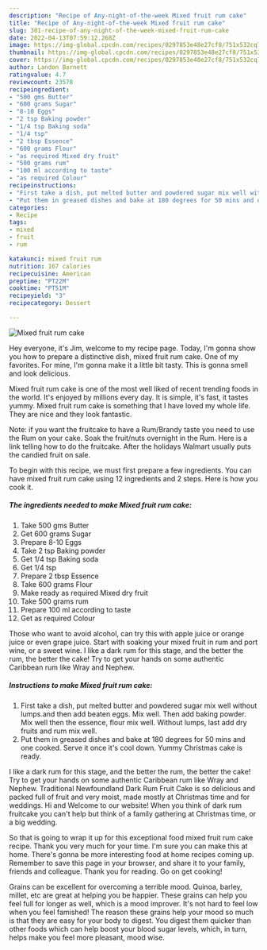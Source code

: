 ```yaml
---
description: "Recipe of Any-night-of-the-week Mixed fruit rum cake"
title: "Recipe of Any-night-of-the-week Mixed fruit rum cake"
slug: 301-recipe-of-any-night-of-the-week-mixed-fruit-rum-cake
date: 2022-04-13T07:59:12.268Z
image: https://img-global.cpcdn.com/recipes/0297853e48e27cf8/751x532cq70/mixed-fruit-rum-cake-recipe-main-photo.jpg
thumbnail: https://img-global.cpcdn.com/recipes/0297853e48e27cf8/751x532cq70/mixed-fruit-rum-cake-recipe-main-photo.jpg
cover: https://img-global.cpcdn.com/recipes/0297853e48e27cf8/751x532cq70/mixed-fruit-rum-cake-recipe-main-photo.jpg
author: Landon Barnett
ratingvalue: 4.7
reviewcount: 23578
recipeingredient:
- "500 gms Butter"
- "600 grams Sugar"
- "8-10 Eggs"
- "2 tsp Baking powder"
- "1/4 tsp Baking soda"
- "1/4 tsp"
- "2 tbsp Essence"
- "600 grams Flour"
- "as required Mixed dry fruit"
- "500 grams rum"
- "100 ml according to taste"
- "as required Colour"
recipeinstructions:
- "First take a dish, put melted butter and powdered sugar mix well without lumps.and then add beaten eggs. Mix well. Then add baking powder. Mix well then the essence, flour mix well. Without lumps, last add dry fruits and rum mix well."
- "Put them in greased dishes and bake at 180 degrees for 50 mins and one cooked. Serve it once it&#39;s cool down. Yummy Christmas cake is ready."
categories:
- Recipe
tags:
- mixed
- fruit
- rum

katakunci: mixed fruit rum 
nutrition: 167 calories
recipecuisine: American
preptime: "PT22M"
cooktime: "PT51M"
recipeyield: "3"
recipecategory: Dessert

---
```



![Mixed fruit rum cake](https://img-global.cpcdn.com/recipes/0297853e48e27cf8/751x532cq70/mixed-fruit-rum-cake-recipe-main-photo.jpg)

Hey everyone, it's Jim, welcome to my recipe page. Today, I'm gonna show you how to prepare a distinctive dish, mixed fruit rum cake. One of my favorites. For mine, I'm gonna make it a little bit tasty. This is gonna smell and look delicious.

Mixed fruit rum cake is one of the most well liked of recent trending foods in the world. It's enjoyed by millions every day. It is simple, it's fast, it tastes yummy. Mixed fruit rum cake is something that I have loved my whole life. They are nice and they look fantastic.

Note: if you want the fruitcake to have a Rum/Brandy taste you need to use the Rum on your cake. Soak the fruit/nuts overnight in the Rum. Here is a link telling how to do the fruitcake. After the holidays Walmart usually puts the candied fruit on sale.


To begin with this recipe, we must first prepare a few ingredients. You can have mixed fruit rum cake using 12 ingredients and 2 steps. Here is how you cook it.

<!--inarticleads1-->

##### The ingredients needed to make Mixed fruit rum cake:

1. Take 500 gms Butter
1. Get 600 grams Sugar
1. Prepare 8-10 Eggs
1. Take 2 tsp Baking powder
1. Get 1/4 tsp Baking soda
1. Get 1/4 tsp
1. Prepare 2 tbsp Essence
1. Take 600 grams Flour
1. Make ready as required Mixed dry fruit
1. Take 500 grams rum
1. Prepare 100 ml according to taste
1. Get as required Colour


Those who want to avoid alcohol, can try this with apple juice or orange juice or even grape juice. Start with soaking your mixed fruit in rum and port wine, or a sweet wine. I like a dark rum for this stage, and the better the rum, the better the cake! Try to get your hands on some authentic Caribbean rum like Wray and Nephew. 

<!--inarticleads2-->

##### Instructions to make Mixed fruit rum cake:

1. First take a dish, put melted butter and powdered sugar mix well without lumps.and then add beaten eggs. Mix well. Then add baking powder. Mix well then the essence, flour mix well. Without lumps, last add dry fruits and rum mix well.
1. Put them in greased dishes and bake at 180 degrees for 50 mins and one cooked. Serve it once it&#39;s cool down. Yummy Christmas cake is ready.


I like a dark rum for this stage, and the better the rum, the better the cake! Try to get your hands on some authentic Caribbean rum like Wray and Nephew. Traditional Newfoundland Dark Rum Fruit Cake is so delicious and packed full of fruit and very moist, made mostly at Christmas time and for weddings. Hi and Welcome to our website! When you think of dark rum fruitcake you can&#39;t help but think of a family gathering at Christmas time, or a big wedding. 

So that is going to wrap it up for this exceptional food mixed fruit rum cake recipe. Thank you very much for your time. I'm sure you can make this at home. There's gonna be more interesting food at home recipes coming up. Remember to save this page in your browser, and share it to your family, friends and colleague. Thank you for reading. Go on get cooking!

Grains can be excellent for overcoming a terrible mood. Quinoa, barley, millet, etc are great at helping you be happier. These grains can help you feel full for longer as well, which is a mood improver. It's not hard to feel low when you feel famished! The reason these grains help your mood so much is that they are easy for your body to digest. You digest them quicker than other foods which can help boost your blood sugar levels, which, in turn, helps make you feel more pleasant, mood wise.
